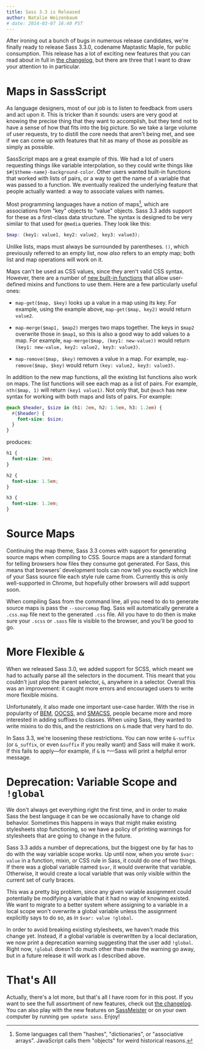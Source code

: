 ```yaml
---
title: Sass 3.3 is Released
author: Natalie Weizenbaum
# date: 2014-03-07 16:40 PST
---
```


After ironing out a bunch of bugs in numerous release candidates, we're finally
ready to release Sass 3.3.0, codename Maptastic Maple, for public consumption.
This release has a lot of exciting new features that you can read about in full
in [the changelog](/documentation/file.SASS_CHANGELOG.html), but there are three
that I want to draw your attention to in particular.

# Maps in SassScript

As language designers, most of our job is to listen to feedback from users and
act upon it. This is tricker than it sounds: users are very good at knowing the
precise thing that they want to accomplish, but they tend not to have a sense of
how that fits into the big picture. So we take a large volume of user requests,
try to distill the core needs that aren't being met, and see if we can come up
with features that hit as many of those as possible as simply as possible.

SassScript maps are a great example of this. We had a lot of users requesting
things like variable interpolation, so they could write things like
`$#{$theme-name}-background-color`. Other users wanted built-in functions that
worked with lists of pairs, or a way to get the name of a variable that was
passed to a function. We eventually realized the underlying feature that people
actually wanted: a way to associate values with names.

Most programming languages have a notion of maps[^1], which are associations
from "key" objects to "value" objects. Sass 3.3 adds support for these as a
first-class data structure. The syntax is designed to be very similar to that
used for `@media` queries. They look like this:

```scss
$map: (key1: value1, key2: value2, key3: value3);
```

Unlike lists, maps must always be surrounded by parentheses. `()`, which
previously referred to an empty list, now _also_ refers to an empty map; both
list and map operations will work on it.

Maps can't be used as CSS values, since they aren't valid CSS syntax. However,
there are a number of [new built-in
functions](/documentation/Sass/Script/Functions.html#map_functions) that allow
user-defined mixins and functions to use them. Here are a few particularly
useful ones:

* `map-get($map, $key)` looks up a value in a map using its key. For example,
  using the example above, `map-get($map, key2)` would return `value2`.

* `map-merge($map1, $map2)` merges two maps together. The keys in `$map2`
  overwrite those in `$map1`, so this is also a good way to add values to a map.
  For example, `map-merge($map, (key1: new-value))` would return `(key1:
  new-value, key2: value2, key3: value3)`.

* `map-remove($map, $key)` removes a value in a map. For example,
  `map-remove($map, $key)` would return `(key: value2, key3: value3)`.

In addition to the new map functions, all the existing list functions also work
on maps. The list functions will see each map as a list of pairs. For example,
`nth($map, 1)` will return `(key1 value1)`. Not only that, but `@each` has new
syntax for working with both maps and lists of pairs. For example:

```scss
@each $header, $size in (h1: 2em, h2: 1.5em, h3: 1.2em) {
  #{$header} {
    font-size: $size;
  }
}
```

produces:

```css
h1 {
  font-size: 2em;
}

h2 {
  font-size: 1.5em;
}

h3 {
  font-size: 1.2em;
}
```

# Source Maps

Continuing the map theme, Sass 3.3 comes with support for generating source maps
when compiling to CSS. Source maps are a standard format for telling browsers
how files they consume got generated. For Sass, this means that browsers'
development tools can now tell you exactly which line of your Sass source file
each style rule came from. Currently this is only well-supported in Chrome, but
hopefully other browsers will add support soon.

When compiling Sass from the command line, all you need to do to generate source
maps is pass the `--sourcemap` flag. Sass will automatically generate a
`.css.map` file next to the generated `.css` file. All you have to do then is
make sure your `.scss` or `.sass` file is visible to the browser, and you'll be
good to go.

# More Flexible `&`

When we released Sass 3.0, we added support for SCSS, which meant we had to
actually parse all the selectors in the document. This meant that you couldn't
just plop the parent selector, `&`, anywhere in a selector. Overall this was an
improvement: it caught more errors and encouraged users to write more flexible
mixins.

Unfortunately, it also made one important use-case harder. With the rise in
popularity of [BEM](http://gembem.com/), [OOCSS](http://oocss.org/), and
[SMACSS](http://smacss.com/), people became more and more interested in adding
suffixes to classes. When using Sass, they wanted to write mixins to do this,
and the restrictions on `&` made that very hard to do.

In Sass 3.3, we're loosening these restrictions. You can now write `&-suffix`
(or `&_suffix`, or even `&suffix` if you really want) and Sass will make it
work. If this fails to apply&mdash;for example, if `&` is `*`&mdash;Sass will
print a helpful error message.

# Deprecation: Variable Scope and `!global`

We don't always get everything right the first time, and in order to make Sass
the best language it can be we occasionally have to change old behavior.
Sometimes this happens in ways that might make existing stylesheets stop
functioning, so we have a policy of printing warnings for stylesheets that are
going to change in the future.

Sass 3.3 adds a number of deprecations, but the biggest one by far has to do
with the way variable scope works. Up until now, when you wrote `$var: value` in
a function, mixin, or CSS rule in Sass, it could do one of two things. If there
was a global variable named `$var`, it would overwrite that variable. Otherwise,
it would create a local variable that was only visible within the current set of
curly braces.

This was a pretty big problem, since any given variable assignment could
potentially be modifying a variable that it had no way of knowing existed. We
want to migrate to a better system where assigning to a variable in a local
scope won't overwrite a global variable unless the assignment explicitly says to
do so, as in `$var: value !global`.

In order to avoid breaking existing stylesheets, we haven't made this change
yet. Instead, if a global variable is overwritten by a local declaration, we now
print a deprecation warning suggesting that the user add `!global`. Right now,
`!global` doesn't do much other than make the warning go away, but in a future
release it will work as I described above.

# That's All

Actually, there's a lot more, but that's all I have room for in this post. If
you want to see the full assortment of new features, check out [the
changelog](/documentation/file.SASS_CHANGELOG.html#330_7_March_2014). You can
also play with the new features on [SassMeister](http://sassmeister.com/) or on
your own computer by running `gem update sass`. Enjoy!

[^1]: Some languages call them "hashes", "dictionaries", or "associative
    arrays". JavaScript calls them "objects" for weird historical reasons.
